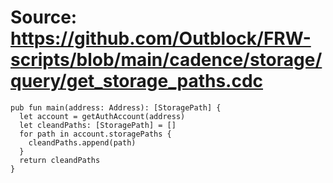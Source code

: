 # Source: https://github.com/Outblock/FRW-scripts/blob/main/cadence/storage/query/get_storage_paths.cdc

```
pub fun main(address: Address): [StoragePath] {
  let account = getAuthAccount(address)
  let cleandPaths: [StoragePath] = []
  for path in account.storagePaths {
    cleandPaths.append(path)
  }
  return cleandPaths
}
```